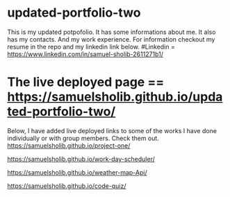 # updated-portfolio-two
This is my updated potpofolio.
It has some informations about me.
It also has my contacts.
And my work experience.
For information checkout my resume in the repo and my linkedin link below.
#Linkedin = https://www.linkedin.com/in/samuel-sholib-2611271b1/
# The live deployed page == https://samuelsholib.github.io/updated-portfolio-two/
Below, I have added live deployed links to some of the works I have done individually or with group members. Check them out. 
https://samuelsholib.github.io/project-one/

https://samuelsholib.github.io/work-day-scheduler/

https://samuelsholib.github.io/weather-map-Api/

 https://samuelsholib.github.io/code-quiz/